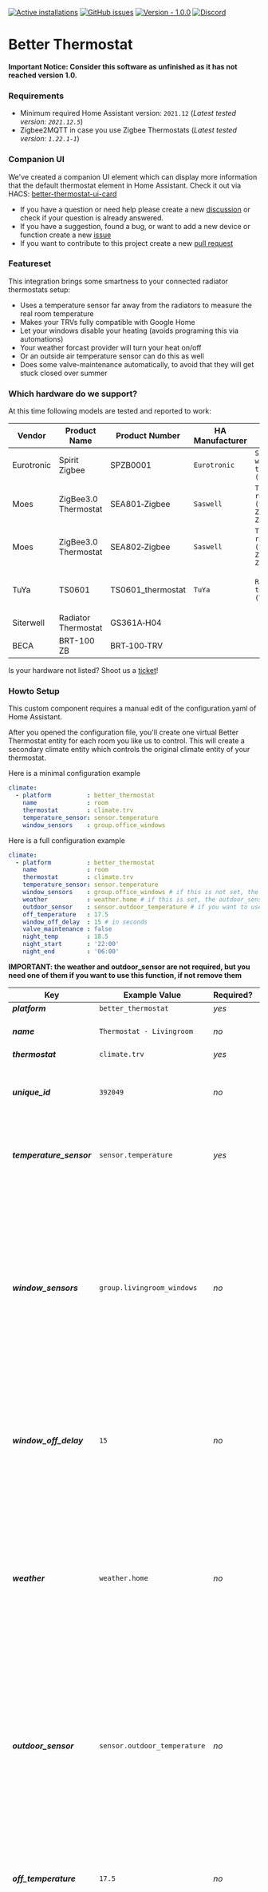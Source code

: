 [![Active installations](https://badge.t-haber.de/badge/better_thermostat?kill_cache=1)](https://github.com/KartoffelToby/better_thermostat/)
[![GitHub issues](https://img.shields.io/github/issues/KartoffelToby/better_thermostat?style=for-the-badge)](https://github.com/KartoffelToby/better_thermostat/issues)
[![Version - 1.0.0](https://img.shields.io/badge/Version-1.0.0-009688?style=for-the-badge)](https://github.com/KartoffelToby/better_thermostat/releases)
[![Discord](https://img.shields.io/discord/925725316540923914.svg?style=for-the-badge)](https://discord.gg/9BUegWTG3K)

# Better Thermostat

**Important Notice: Consider this software as unfinished as it has not reached version 1.0.**

### Requirements

- Minimum required Home Assistant version: `2021.12`
  (_Latest tested version: `2021.12.5`_)
- Zigbee2MQTT in case you use Zigbee Thermostats
  (_Latest tested version: `1.22.1-1`_)

### Companion UI

We've created a companion UI element which can display more information that the default thermostat element in Home Assistant. Check it out
via HACS: [better-thermostat-ui-card](https://github.com/KartoffelToby/better-thermostat-ui-card)

- If you have a question or need help please create a new [discussion](https://github.com/KartoffelToby/better_thermostat/discussions) or
  check if your question is already answered.
- If you have a suggestion, found a bug, or want to add a new device or function create a
  new [issue](https://github.com/KartoffelToby/better_thermostat/issues)
- If you want to contribute to this project create a new [pull request](https://github.com/KartoffelToby/better_thermostat/pulls)

### Featureset

This integration brings some smartness to your connected radiator thermostats setup:

- Uses a temperature sensor far away from the radiators to measure the real room temperature
- Makes your TRVs fully compatible with Google Home
- Let your windows disable your heating (avoids programing this via automations)
- Your weather forcast provider will turn your heat on/off
- Or an outside air temperature sensor can do this as well
- Does some valve-maintenance automatically, to avoid that they will get stuck closed over summer

### Which hardware do we support?

At this time following models are tested and reported to work:

| Vendor     | Product Name         | Product Number          | HA Manufacturer | HA Model                                                    | Whitelabel                                                                                                      |
|------------|----------------------|-------------------------|-----------------|-------------------------------------------------------------|-----------------------------------------------------------------------------------------------------------------|
| Eurotronic | Spirit Zigbee        | SPZB0001                | `Eurotronic`    | `Spirit Zigbee wireless heater thermostat (SPZB0001)`       |                                                                                                                 |
| Moes       | ZigBee3.0 Thermostat | SEA801&#8209;Zigbee     | `Saswell`       | `Thermostatic radiator valve (SEA801-Zigbee/SEA802-Zigbee)` | -&nbsp;HiHome&nbsp;WZB&#8209;TRVL<br>-&nbsp;Hama&nbsp;00176592<br>-&nbsp;RTX&nbsp;ZB&#8209;RT1                  | 
| Moes       | ZigBee3.0 Thermostat | SEA802&#8209;Zigbee     | `Saswell`       | `Thermostatic radiator valve (SEA801-Zigbee/SEA802-Zigbee)` | -&nbsp;HiHome&nbsp;WZB&#8209;TRVL<br>-&nbsp;Hama&nbsp;00176592<br>-&nbsp;RTX&nbsp;ZB&#8209;RT1                  | 
| TuYa       | TS0601               | TS0601_thermostat       | `TuYa`          | `Radiator valve with thermostat (TS0601_thermostat)`        | -&nbsp;Moes&nbsp;HY368<br>-&nbsp;Moes&nbsp;HY369RT<br>-&nbsp;SHOJZJ&nbsp;378RT<br>-&nbsp;Silvercrest&nbsp;TVR01 |
| Siterwell  | Radiator Thermostat  | GS361A&#8209;H04        |                 |                                                             |                                                                                                                 | 
| BECA       | BRT-100 ZB           | BRT&#8209;100&#8209;TRV |                 |                                                             |                                                                                                                 |

Is your hardware not listed? Shoot us a [ticket](https://github.com/KartoffelToby/better_thermostat/issues)!

### Howto Setup

This custom component requires a manual edit of the configuration.yaml of Home Assistant.

After you opened the configuration file, you'll create one virtual Better Thermostat entity for each room you like us to control. This will
create a secondary climate entity which controls the original climate entity of your thermostat.

Here is a minimal configuration example

```yaml
climate:
  - platform          : better_thermostat
    name              : room
    thermostat        : climate.trv
    temperature_sensor: sensor.temperature
    window_sensors    : group.office_windows
```

Here is a full configuration example

```yaml
climate:
  - platform          : better_thermostat
    name              : room
    thermostat        : climate.trv
    temperature_sensor: sensor.temperature
    window_sensors    : group.office_windows # if this is not set, the window open detection is off
    weather           : weather.home # if this is set, the outdoor_sensor is ignored, remove the outdoor_sensor config!
    outdoor_sensor    : sensor.outdoor_temperature # if you want to use it, remove the weather entity from the config!
    off_temperature   : 17.5
    window_off_delay  : 15 # in seconds
    valve_maintenance : false
    night_temp        : 18.5
    night_start       : '22:00'
    night_end         : '06:00'
```

**IMPORTANT: the weather and outdoor_sensor are not required, but you need one of them if you want to use this function, if not remove
them**

| Key                      | Example Value                | Required? | Description                                                                                                                                                                                                                                                            |
|--------------------------|------------------------------|-----------|------------------------------------------------------------------------------------------------------------------------------------------------------------------------------------------------------------------------------------------------------------------------|
| ***platform***           | `better_thermostat`          | *yes*     |                                                                                                                                                                                                                                                                        |
| ***name***               | `Thermostat - Livingroom`    | *no*      | Used to name the virtual thermostat                                                                                                                                                                                                                                    |
| ***thermostat***         | `climate.trv`                | *yes*     | a climate entity.                                                                                                                                                                                                                                                      |
| ***unique_id***          | `392049`                     | *no*      | A unique_id (e.g. UNIX timestamp) mostly needed when using google home.                                                                                                                                                                                                |
| ***temperature_sensor*** | `sensor.temperature`         | *yes*     | a sensor entity that is used for the actual temperature input of the thermostat.                                                                                                                                                                                       |
| ***window_sensors***     | `group.livingroom_windows`   | *no*      | a group of window/door - sensors (see below) that are used for the open window detection of the thermostat (the thermostat doesn't need to support an open window detection for that feature). If you have only one window, you can pass the entity without the group. |
| ***window_off_delay***   | `15`                         | *no*      | Only set the thermostat to an OFF state if the window/door - sensors are open for X seconds. Default is 0 for an instant turnoff.                                                                                                                                      |
| ***weather***            | `weather.home`               | *no*      | a weather entity (e.g. by the  Meteorologisk Institutt - Metno integration) within Home Assistant to check the forecast to detect if heating is needed. The threshold is set by the off_temperature. This setting overwrites the outdoor_sensor.                       |
| ***outdoor_sensor***     | `sensor.outdoor_temperature` | *no*      | A temperature sensor entity within Home Assistant that is used to determine if the heating should be switched off. The threshold is set by the off_temperature. If a weather entity is configured this setting is ignored.                                             |
| ***off_temperature***    | `17.5`                       | *no*      | An integer as a temperature cutoff in case the weather is warm. This setting requires either a weather or an outdoor_sensor setting to work.                                                                                                                           |
| ***valve_maintenance***  | `false`                      | *no*      | This is a maintenance function that will prevent the valve to get stuck or make annoying sounds, the default is `false`. If set to `true` it will perform a valve open-close-procedure every five days                                                                 |
| ***night_temp***         | `18.5`                       | *no*      | if this value is set, the night temperature reduction is active and set it to the temperature at night (to disable it, remove this setting or set it to -1) see also  night_start and night_end                                                                        |
| ***night_start***        | `23:00`                      | *no*      | define the start time of the night for the night reduction (night_temp must be set) the TRV will be set to the night temp                                                                                                                                              |
| ***night_end***          | `07:00`                      | *no*      | define the end time of the night for the night reduction (night_temp must be set) the TRV will be set back to the last active temp                                                                                                                                     |

### Example Window/Door - Sensor config

```yaml
livingroom_windows:
  name    : Livingroom Windows
  icon    : mdi:window-open-variant
  all     : false
  entities:
    - binary_sensor.openclose_1
    - binary_sensor.openclose_2
    - binary_sensor.openclose_3
```

### Combine multiple TRV to one

Install the HACS [climate_group](https://github.com/daenny/climate_group) from @daenny

As each TRV has an individual local_temperature and must be individually calibrated, you need to create a better_thermostat entity for each
TRV and then group them:

Example:

```yaml
climate:
  - platform          : better_thermostat
    name              : Ai - TRV - Office - 1
    thermostat        : climate.real_trv_office_1
    temperature_sensor: sensor.temperatur_office_temperature
    window_sensors    : group.office_windows
    weather           : weather.home
    off_temperature   : 19.5
    unique_id         : 1
  - platform          : better_thermostat
    name              : Ai - TRV - Office - 2
    thermostat        : climate.real_trv_office_2
    temperature_sensor: sensor.temperatur_office_temperature
    window_sensors    : group.office_windows
    weather           : weather.home
    off_temperature   : 19.5
    unique_id         : 2
  - platform        : climate_group
    name            : "TRV - Office"
    temperature_unit: C
    entities        :
      - climate.ai_trv_office_1
      - climate.ai_trv_office_2
```

### Zigbee2Mqtt config requirements

**IMPORTANT: If you use Zigbee2MQTT to connect to your TRV devices make sure to enable the include_device_information in the Zigbee2MQTT
MQTT settings**

If you use Z2M with the HA Supervisor, make sure you set it in the configuration. otherwise, it reset this option on every
restart. [#57](/../../issues/57)

```yaml
mqtt:
  base_topic                : zigbee2mqtt
  include_device_information: true
```

Switch on the global **include_device_information** under Settings > Mqtt > include_device_information.
<br>
<img src="assets/z2m_include_device_informations.png" width="900px">

---

## ☕ Supporters

If you want to support this project, you can ☕ [**buy a coffee here**](https://www.buymeacoffee.com/kartoffeltoby).

| User    | Donation |
|:--------|:---------|
| Someone | ☕ x 3    |
| Someone | ☕ x 3    |
| Someone | ☕ x 1    |

---

## ‎‍💻 Code Contributors

| User                                             |
|:-------------------------------------------------|
| [@RubenKelevra](https://github.com/RubenKelevra) |
| [@bruvv](https://github.com/bruvv)               |
| [@Cycor](https://github.com/Cycor)               |

<a href="https://www.buymeacoffee.com/kartoffeltoby" target="_blank"><img src="https://cdn.buymeacoffee.com/buttons/v2/default-green.png" alt="Buy Me A Coffee" style="height: 60px !important;width: 217px !important;" ></a>
